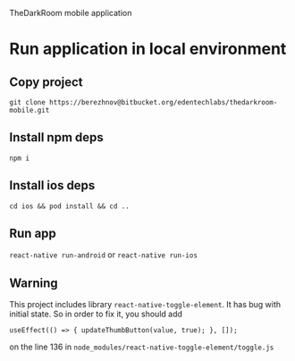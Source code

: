 TheDarkRoom mobile application

# Run application in local environment

## Copy project

`git clone https://berezhnov@bitbucket.org/edentechlabs/thedarkroom-mobile.git`

## Install npm deps

`npm i`

## Install ios deps

`cd ios && pod install && cd ..`

## Run app 

`react-native run-android` or `react-native run-ios`

## Warning

This project includes library `react-native-toggle-element`. It has bug with initial state.
So in order to fix it, you should add 

` useEffect(() =>
   {
     updateThumbButton(value, true);
   }, []);
`

on the line 136 in `node_modules/react-native-toggle-element/toggle.js`
